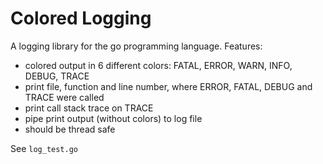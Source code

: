 # Colored Logging

A logging library for the go programming language. Features:
- colored output in 6 different colors: FATAL, ERROR, WARN, INFO, DEBUG, TRACE
- print file, function and line number, where ERROR, FATAL, DEBUG and TRACE were called
- print call stack trace on TRACE
- pipe print output (without colors) to log file
- should be thread safe

See `log_test.go`
